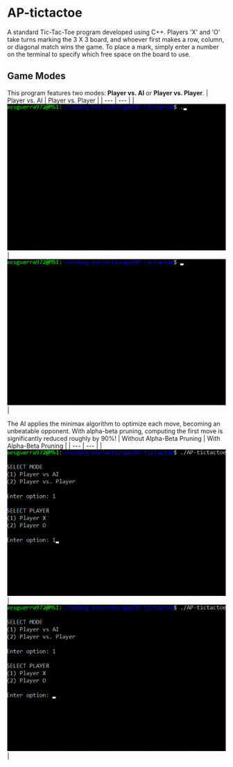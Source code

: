 # AP-tictactoe
A standard Tic-Tac-Toe program developed using C++. Players 'X' and 'O' take turns marking the 3 X 3 board, and whoever first makes a row, column, or diagonal match wins
the game. To place a mark, simply enter a number on the terminal to specify which free space on the board to use.
## Game Modes
This program features two modes: **Player vs. AI** or **Player vs. Player**.
| Player vs. AI   | Player vs. Player |
| --- | --- |
| ![](https://github.com/aesgu001/AP-tictactoe/blob/main/Player%20vs%20AI.gif) | ![](https://github.com/aesgu001/AP-tictactoe/blob/main/Player%20vs%20Player.gif) |

The AI applies the minimax algorithm to optimize each move, becoming an unbeatable opponent.
With alpha-beta pruning, computing the first move is significantly reduced roughly by 90%!
| Without Alpha-Beta Pruning | With Alpha-Beta Pruning |
| --- | --- |
| ![](https://github.com/aesgu001/AP-tictactoe/blob/main/Minimax.gif) | ![](https://github.com/aesgu001/AP-tictactoe/blob/main/Alpha-Beta%20Pruning.gif) |
